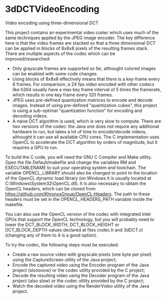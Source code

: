 # 3dDCTVideoEncoding
Video encoding using three-dimensional DCT

This project contains an experimental video codec which uses much of the same techniques applied by the JPEG image encoder.
The key difference here is that the video frames are stacked so that a three dimensional DCT can be applied in blocks of 8x8x8 pixels
of the resulting frames stack.
There are multiple aspects of the codec which can be improved/researched:

- Only grayscale frames are supported so far, althought colored images can be enabled with some code changes.
- Using blocks of 8x8x8 effectively means that there is a key-frame every 8 frames. For comparison, a 24 fps video encoded with other
codecs like h264 usually have a max key frame interval of 5 times the framerate, which results in one key frame every 120 frames.
- JPEG uses pre-defined quantization matrices to encode and decode images. Instead of using pre-defined "quantization cubes", this project
is using a sub-optimal "quantization function" for encoding and decoding videos.
- A naive DCT algorithm is used, which is very slow to compute. There are two versions of the codec: the Java one does not
require any additional hardware to run, but takes a lot of time to encode/decode videos, althought it can use all available CPU cores. The
C implementation uses OpenCL to accelerate the DCT algorithm by orders of magnitude, but it requires a GPU to run.

To build the C code, you will need the GNU C Compiler and Make utility. Open the file Default/makefile and change the variables RM and EXECUTABLENAME to suit your operating system and toolchain. The variable OPENCL_LIBRARY should also be changed to point to the location of the OpenCL dynamic load library (on Windows it is usually located at C:\Windows\System32\OpenCL.dll). It is also necessary to obtain the OpenCL headers, which can be cloned from https://github.com/KhronosGroup/OpenCL-Headers. The path to these headers must be set in the OPENCL_HEADERS_PATH variable inside the makefile.

You can also use the OpenCL version of the codec with integrated Intel GPUs that support the OpenCL technology, but you will probably need to lower the DCT_BLOCK_WIDTH, DCT_BLOCK_HEIGHT or DCT_BLOCK_DEPTH values declared at files codec.h and 3dDCT.cl (changing any of them to 4 is a good option).

To try the codec, the following steps must be executed:

- Create a raw source video with grayscale pixels (one byte per pixel) using the CaptureScreen utility of the Java project;
- Encode the captured video using the Encoder program of the Java project (slooooow) or the codec utility provided by the C project;
- Decode the resulting video using the Decoder program of the Java project (also slow) or the codec utility provided by the C project;
- Watch the decoded video using the RenderVideo utility of the Java project.
